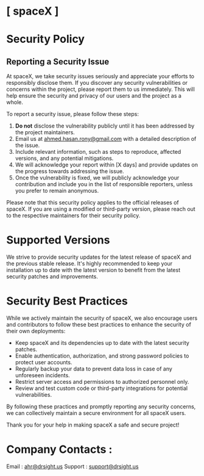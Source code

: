 # [ spaceX ]

# Security Policy

## Reporting a Security Issue

At spaceX, we take security issues seriously and appreciate your efforts to responsibly disclose them. If you discover any security vulnerabilities or concerns within the project, please report them to us immediately. This will help ensure the security and privacy of our users and the project as a whole.

To report a security issue, please follow these steps:

1. **Do not** disclose the vulnerability publicly until it has been addressed by the project maintainers.
2. Email us at [ahmed.hasan.rony@gmail.com](mailto:ahmed.hasan.rony@gmail.com) with a detailed description of the issue.
3. Include relevant information, such as steps to reproduce, affected versions, and any potential mitigations.
4. We will acknowledge your report within [X days] and provide updates on the progress towards addressing the issue.
5. Once the vulnerability is fixed, we will publicly acknowledge your contribution and include you in the list of responsible reporters, unless you prefer to remain anonymous.

Please note that this security policy applies to the official releases of spaceX. If you are using a modified or third-party version, please reach out to the respective maintainers for their security policy.

# Supported Versions

We strive to provide security updates for the latest release of spaceX and the previous stable release. It's highly recommended to keep your installation up to date with the latest version to benefit from the latest security patches and improvements.

# Security Best Practices

While we actively maintain the security of spaceX, we also encourage users and contributors to follow these best practices to enhance the security of their own deployments:

- Keep spaceX and its dependencies up to date with the latest security patches.
- Enable authentication, authorization, and strong password policies to protect user accounts.
- Regularly backup your data to prevent data loss in case of any unforeseen incidents.
- Restrict server access and permissions to authorized personnel only.
- Review and test custom code or third-party integrations for potential vulnerabilities.

By following these practices and promptly reporting any security concerns, we can collectively maintain a secure environment for all spaceX users.

Thank you for your help in making spaceX a safe and secure project!

# Company Contacts : 
Email : [ahr@drsight.us](mailto:ahr@drsight.us)
Support : [support@drsight.us](mailto:support@drsight.us)



